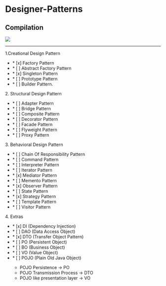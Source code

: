 # Designer-Patterns
## Compilation


<img src="https://techvidvan.com/tutorials/wp-content/uploads/sites/2/2020/06/Types-of-Design-Pattern-in-Java.jpg">



<hr>


<p>1.Creational Design Pattern</p>
<ul>
<li>* [x] Factory Pattern</li>
<li>* [ ] Abstract Factory Pattern</li>
<li>* [x] Singleton Pattern</li>
<li>* [ ] Prototype Pattern</li>
<li>* [ ] Builder Pattern.</li>
</ul>
<p>2. Structural Design Pattern</p>
<ul>
<li>* [ ] Adapter Pattern</li>
<li>* [ ] Bridge Pattern</li>
<li>* [ ] Composite Pattern</li>
<li>* [ ] Decorator Pattern</li>
<li>* [ ] Facade Pattern</li>
<li>* [ ] Flyweight Pattern</li>
<li>* [ ] Proxy Pattern</li>
</ul>
<p>3. Behavioral Design Pattern</p>
<ul>
<li>* [ ] Chain Of Responsibility Pattern</li>
<li>* [ ] Command Pattern</li>
<li>* [ ] Interpreter Pattern</li>
<li>* [ ] Iterator Pattern</li>
<li>* [x] Mediator Pattern</li>
<li>* [ ] Memento Pattern</li>
<li>* [x] Observer Pattern</li>
<li>* [ ] State Pattern</li>
<li>* [x] Strategy Pattern</li>
<li>* [ ] Template Pattern</li>
<li>* [ ] Visitor Pattern</li>
</ul>

<p>4. Extras</p>
<ul>
<li>* [x] DI (Dependency Injection)</li>
<li>* [ ] DAO (Data Access Object)</li>
<li>* [x] DTO (Transfer Object Pattern)</li>
<li>* [ ] PO (Persistent Object)</li>
<li>* [ ] BO (Business Object)</li>
<li>* [ ] VO (Value Object)</li>
<li>* [ ] POJO (Plain Old Java Object)</li>
      <ul>
         <li>POJO Persistence -> PO</li>
         <li>POJO Transmission Process -> DTO</li>
         <li>POJO like presentation layer -> VO</li>
      </ul>

</ul>




   
